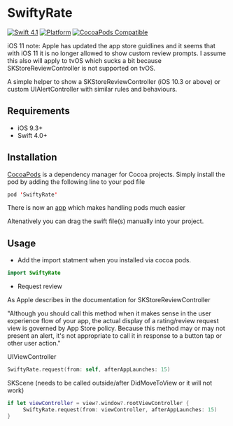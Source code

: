 # SwiftyRate

[![Swift 4.1](https://img.shields.io/badge/swift-4.1-ED523F.svg?style=flat)](https://swift.org/download/)
[![Platform](https://img.shields.io/cocoapods/p/SwiftyRate.svg?style=flat)]()
[![CocoaPods Compatible](https://img.shields.io/cocoapods/v/SwiftyRate.svg)](https://img.shields.io/cocoapods/v/SwiftyRate.svg)

iOS 11 note: Apple has updated the app store guidlines and it seems that with iOS 11 it is no longer allowed to show custom review prompts. I assume this also will apply to tvOS which sucks a bit because SKStoreReviewController is not supported on tvOS.

A simple helper to show a SKStoreReviewController (iOS 10.3 or above) or custom UIAlertController with similar rules and behaviours. 

## Requirements

- iOS 9.3+
- Swift 4.0+

## Installation

[CocoaPods](https://developers.google.com/admob/ios/quick-start#streamlined_using_cocoapods) is a dependency manager for Cocoa projects. Simply install the pod by adding the following line to your pod file


```swift
pod 'SwiftyRate'
```

There is now an [app](https://cocoapods.org/app) which makes handling pods much easier

Altenatively you can drag the swift file(s) manually into your project.

## Usage

- Add the import statment when you installed via cocoa pods. 

```swift
import SwiftyRate 
```

- Request review

As Apple describes in the documentation for SKStoreReviewController 

"Although you should call this method when it makes sense in the user experience flow of your app, the actual display of a rating/review request view is governed by App Store policy. Because this method may or may not present an alert, it's not appropriate to call it in response to a button tap or other user action."

UIViewController
```swift
SwiftyRate.request(from: self, afterAppLaunches: 15)
```

SKScene (needs to be called outside/after DidMoveToView or it will not work)
```swift
if let viewController = view?.window?.rootViewController {
     SwiftyRate.request(from: viewController, afterAppLaunches: 15)
}
```
